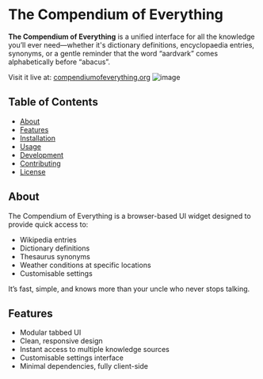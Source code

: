 # The Compendium of Everything

**The Compendium of Everything** is a unified interface for all the knowledge you’ll ever need—whether it's dictionary definitions, encyclopaedia entries, synonyms, or a gentle reminder that the word “aardvark” comes alphabetically before “abacus”.

Visit it live at: [compendiumofeverything.org](https://compendiumofeverything.org)
![image](https://github.com/user-attachments/assets/604562ef-7223-4b8c-ba52-20efcfb0a07b)


## Table of Contents

- [About](#about)
- [Features](#features)
- [Installation](#installation)
- [Usage](#usage)
- [Development](#development)
- [Contributing](#contributing)
- [License](#license)

## About

The Compendium of Everything is a browser-based UI widget designed to provide quick access to:

- Wikipedia entries  
- Dictionary definitions  
- Thesaurus synonyms  
- Weather conditions at specific locations
- Customisable settings

It’s fast, simple, and knows more than your uncle who never stops talking.

## Features

- Modular tabbed UI
- Clean, responsive design
- Instant access to multiple knowledge sources
- Customisable settings interface
- Minimal dependencies, fully client-side
